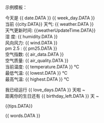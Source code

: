 示例模板：

今天是 {{ date.DATA }} {{ week_day.DATA }}   
当前 {{city.DATA}} 天气: {{ weather.DATA }}     
天气更新时间: {{weatherUpdateTime.DATA}}  
湿       度: {{ humidity.DATA }}     
风向风力: {{ wind.DATA }}     
pm 2.5  : {{ pm25.DATA }}  
空气指数: {{ air_data.DATA }}   
空气质量: {{ air_quality.DATA }}   
当前温度: {{ temperature.DATA }} ℃   
最低气温: {{ lowest.DATA }} ℃   
最高气温: {{ highest.DATA }} ℃   

我已经运行 {{ love_days.DATA }} 天啦 ~   
距离你的生日还有 {{ birthday_left.DATA }} 天 ~  

{{tips.DATA}}

{{ words.DATA }}  
